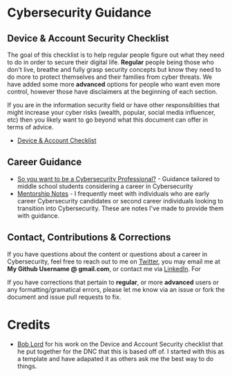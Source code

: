 # Cybersecurity Guidance 

## Device & Account Security Checklist 
The goal of this checklist is to help regular people figure out what they need
to do in order to secure their digital life. **Regular** people being those who
don't live, breathe and fully grasp security concepts but know they need to do more to
protect themselves and their families from cyber threats. We have added some more **advanced** 
options for people who want even more control, however those have disclaimers at the beginning of each section. 

If you are in the information security field or have other responsiblities that might
increase your cyber risks (wealth, popular, social media influencer, etc) then
you likely want to go beyond what this document can offer in terms of advice. 

* [Device & Account Checklist](https://github.com/bdwilson/security-checklist/blob/master/SecurityChecklist.md)

## Career Guidance
* [So you want to be a Cybersecurity Professional?](https://github.com/bdwilson/security-checklist/blob/master/CareerDay.md) - Guidance tailored to middle school students considering a career in Cybersecurity
* [Mentorship Notes](https://github.com/bdwilson/security-checklist/blob/master/SecurityMentorNotes.md) - I frequently meet with individuals who are early career Cybersecurity candidates or second career individuals looking to transition into Cybersecurity. These are notes I've made to provide them with guidance. 

## Contact, Contributions & Corrections
If you have questions about the content or questions about a career in Cybersecurity, feel free to reach out to me on [Twitter](https://twitter.com/brianwilson), you may email me at **My Github Username @ gmail.com**, or contact me via [LinkedIn](https://linkedin.com/in/bdwilson). For 

If you have corrections that pertain to **regular**, or more **advanced** users or any
formatting/gramatical errors, please let me know via an issue or fork the document and issue
pull requests to fix. 

# Credits 
 * [Bob Lord](https://medium.com/@boblord/device-and-account-security-checklist-2-0-1f3637eec1c)
for his work on the Device and Account Security checklist that he put together
for the DNC that this is based off of. I started with this as a template and
have adapated it as others ask me the best way to do things. 

